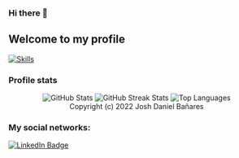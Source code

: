 ### Hi there 👋
## Welcome to my profile
[![Skills](https://img.shields.io/badge/Self_Assessment-415/723/750-FF3300?style=flat-square)](https://github.com/KatePril/SelfAssessment/blob/2024-summer/Profile/REPORT.md)


### Profile stats
<div align="center">
    <img src="https://github-readme-stats.vercel.app/api?username=KatePril&theme=vue-dark&show_icons=true&hide_border=true&count_private=true" alt="GitHub Stats">
    <img src="https://github-readme-streak-stats.herokuapp.com/?user=KatePril&theme=vue-dark&hide_border=true" alt="GitHub Streak Stats">
    <img src="https://github-readme-stats.vercel.app/api/top-langs/?username=KatePril&theme=vue-dark&show_icons=true&hide_border=true&layout=compact" alt="Top Languages">
</div>
<div align="center">
  Copyright (c) 2022 Josh Daniel Bañares
</div>
<div>
<h3>My social networks: </h3>
<a href="your-linkedin-URL">
    <img src="https://img.shields.io/badge/LinkedIn-blue?style=for-the-badge&logo=linkedin&logoColor=white" alt="LinkedIn Badge"/>
</a>
</div>
<!--
**KatePril/KatePril** is a ✨ _special_ ✨ repository because its `README.md` (this file) appears on your GitHub profile.

Here are some ideas to get you started:

- 🔭 I’m currently working on ...
- 🌱 I’m currently learning ...
- 👯 I’m looking to collaborate on ...
- 🤔 I’m looking for help with ...
- 💬 Ask me about ...
- 📫 How to reach me: ...
- 😄 Pronouns: ...
- ⚡ Fun fact: ...
-->
